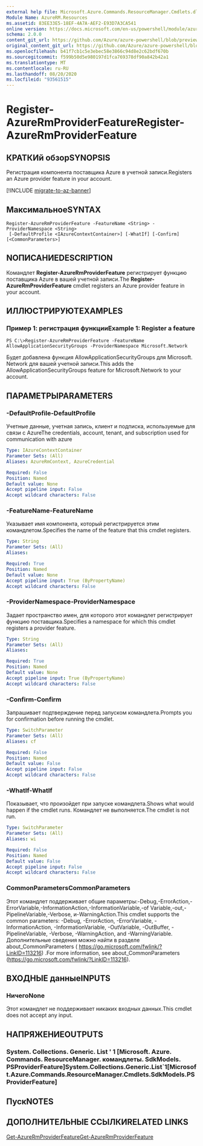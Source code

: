 ```yaml
---
external help file: Microsoft.Azure.Commands.ResourceManager.Cmdlets.dll-Help.xml
Module Name: AzureRM.Resources
ms.assetid: 83EE33E5-18EF-4A7A-AEF2-E93D7A3CA541
online version: https://docs.microsoft.com/en-us/powershell/module/azurerm.resources/register-azurermproviderfeature
schema: 2.0.0
content_git_url: https://github.com/Azure/azure-powershell/blob/preview/src/ResourceManager/Resources/Commands.Resources/help/Register-AzureRmProviderFeature.md
original_content_git_url: https://github.com/Azure/azure-powershell/blob/preview/src/ResourceManager/Resources/Commands.Resources/help/Register-AzureRmProviderFeature.md
ms.openlocfilehash: b41f7cb1c5e3ebec58e3866c94d8e2c62bdf670b
ms.sourcegitcommit: f599b50d5e980197d1fca769378df90a842b42a1
ms.translationtype: MT
ms.contentlocale: ru-RU
ms.lasthandoff: 08/20/2020
ms.locfileid: "93561515"
---
```

# <span data-ttu-id="d9d7e-101">Register-AzureRmProviderFeature</span><span class="sxs-lookup"><span data-stu-id="d9d7e-101">Register-AzureRmProviderFeature</span></span>

## <span data-ttu-id="d9d7e-102">КРАТКИй обзор</span><span class="sxs-lookup"><span data-stu-id="d9d7e-102">SYNOPSIS</span></span>
<span data-ttu-id="d9d7e-103">Регистрация компонента поставщика Azure в учетной записи.</span><span class="sxs-lookup"><span data-stu-id="d9d7e-103">Registers an Azure provider feature in your account.</span></span>

[!INCLUDE [migrate-to-az-banner](../../includes/migrate-to-az-banner.md)]

## <span data-ttu-id="d9d7e-104">Максимальное</span><span class="sxs-lookup"><span data-stu-id="d9d7e-104">SYNTAX</span></span>

```
Register-AzureRmProviderFeature -FeatureName <String> -ProviderNamespace <String>
 [-DefaultProfile <IAzureContextContainer>] [-WhatIf] [-Confirm] [<CommonParameters>]
```

## <span data-ttu-id="d9d7e-105">NОПИСАНИЕ</span><span class="sxs-lookup"><span data-stu-id="d9d7e-105">DESCRIPTION</span></span>
<span data-ttu-id="d9d7e-106">Командлет **Register-AzureRmProviderFeature** регистрирует функцию поставщика Azure в вашей учетной записи.</span><span class="sxs-lookup"><span data-stu-id="d9d7e-106">The **Register-AzureRmProviderFeature** cmdlet registers an Azure provider feature in your account.</span></span>

## <span data-ttu-id="d9d7e-107">ИЛЛЮСТРИРУЮТ</span><span class="sxs-lookup"><span data-stu-id="d9d7e-107">EXAMPLES</span></span>

### <span data-ttu-id="d9d7e-108">Пример 1: регистрация функции</span><span class="sxs-lookup"><span data-stu-id="d9d7e-108">Example 1: Register a feature</span></span>
```
PS C:\>Register-AzureRmProviderFeature -FeatureName AllowApplicationSecurityGroups -ProviderNamespace Microsoft.Network
```

<span data-ttu-id="d9d7e-109">Будет добавлена функция AllowApplicationSecurityGroups для Microsoft. Network для вашей учетной записи.</span><span class="sxs-lookup"><span data-stu-id="d9d7e-109">This adds the AllowApplicationSecurityGroups feature for Microsoft.Network to your account.</span></span>

## <span data-ttu-id="d9d7e-110">ПАРАМЕТРЫ</span><span class="sxs-lookup"><span data-stu-id="d9d7e-110">PARAMETERS</span></span>

### <span data-ttu-id="d9d7e-111">-DefaultProfile</span><span class="sxs-lookup"><span data-stu-id="d9d7e-111">-DefaultProfile</span></span>
<span data-ttu-id="d9d7e-112">Учетные данные, учетная запись, клиент и подписка, используемые для связи с Azure</span><span class="sxs-lookup"><span data-stu-id="d9d7e-112">The credentials, account, tenant, and subscription used for communication with azure</span></span>

```yaml
Type: IAzureContextContainer
Parameter Sets: (All)
Aliases: AzureRmContext, AzureCredential

Required: False
Position: Named
Default value: None
Accept pipeline input: False
Accept wildcard characters: False
```

### <span data-ttu-id="d9d7e-113">-FeatureName</span><span class="sxs-lookup"><span data-stu-id="d9d7e-113">-FeatureName</span></span>
<span data-ttu-id="d9d7e-114">Указывает имя компонента, который регистрируется этим командлетом.</span><span class="sxs-lookup"><span data-stu-id="d9d7e-114">Specifies the name of the feature that this cmdlet registers.</span></span>

```yaml
Type: String
Parameter Sets: (All)
Aliases:

Required: True
Position: Named
Default value: None
Accept pipeline input: True (ByPropertyName)
Accept wildcard characters: False
```

### <span data-ttu-id="d9d7e-115">-ProviderNamespace</span><span class="sxs-lookup"><span data-stu-id="d9d7e-115">-ProviderNamespace</span></span>
<span data-ttu-id="d9d7e-116">Задает пространство имен, для которого этот командлет регистрирует функцию поставщика.</span><span class="sxs-lookup"><span data-stu-id="d9d7e-116">Specifies a namespace for which this cmdlet registers a provider feature.</span></span>

```yaml
Type: String
Parameter Sets: (All)
Aliases:

Required: True
Position: Named
Default value: None
Accept pipeline input: True (ByPropertyName)
Accept wildcard characters: False
```

### <span data-ttu-id="d9d7e-117">-Confirm</span><span class="sxs-lookup"><span data-stu-id="d9d7e-117">-Confirm</span></span>
<span data-ttu-id="d9d7e-118">Запрашивает подтверждение перед запуском командлета.</span><span class="sxs-lookup"><span data-stu-id="d9d7e-118">Prompts you for confirmation before running the cmdlet.</span></span>

```yaml
Type: SwitchParameter
Parameter Sets: (All)
Aliases: cf

Required: False
Position: Named
Default value: False
Accept pipeline input: False
Accept wildcard characters: False
```

### <span data-ttu-id="d9d7e-119">-WhatIf</span><span class="sxs-lookup"><span data-stu-id="d9d7e-119">-WhatIf</span></span>
<span data-ttu-id="d9d7e-120">Показывает, что произойдет при запуске командлета.</span><span class="sxs-lookup"><span data-stu-id="d9d7e-120">Shows what would happen if the cmdlet runs.</span></span>
<span data-ttu-id="d9d7e-121">Командлет не выполняется.</span><span class="sxs-lookup"><span data-stu-id="d9d7e-121">The cmdlet is not run.</span></span>

```yaml
Type: SwitchParameter
Parameter Sets: (All)
Aliases: wi

Required: False
Position: Named
Default value: False
Accept pipeline input: False
Accept wildcard characters: False
```

### <span data-ttu-id="d9d7e-122">CommonParameters</span><span class="sxs-lookup"><span data-stu-id="d9d7e-122">CommonParameters</span></span>
<span data-ttu-id="d9d7e-123">Этот командлет поддерживает общие параметры:-Debug,-ErrorAction,-ErrorVariable,-InformationAction,-InformationVariable,-of Variable,-out,-PipelineVariable,-Verbose, и-WarningAction.</span><span class="sxs-lookup"><span data-stu-id="d9d7e-123">This cmdlet supports the common parameters: -Debug, -ErrorAction, -ErrorVariable, -InformationAction, -InformationVariable, -OutVariable, -OutBuffer, -PipelineVariable, -Verbose, -WarningAction, and -WarningVariable.</span></span> <span data-ttu-id="d9d7e-124">Дополнительные сведения можно найти в разделе about_CommonParameters ( https://go.microsoft.com/fwlink/?LinkID=113216) .</span><span class="sxs-lookup"><span data-stu-id="d9d7e-124">For more information, see about_CommonParameters (https://go.microsoft.com/fwlink/?LinkID=113216).</span></span>

## <span data-ttu-id="d9d7e-125">ВХОДНЫЕ данные</span><span class="sxs-lookup"><span data-stu-id="d9d7e-125">INPUTS</span></span>

### <span data-ttu-id="d9d7e-126">Ничего</span><span class="sxs-lookup"><span data-stu-id="d9d7e-126">None</span></span>
<span data-ttu-id="d9d7e-127">Этот командлет не поддерживает никаких входных данных.</span><span class="sxs-lookup"><span data-stu-id="d9d7e-127">This cmdlet does not accept any input.</span></span>

## <span data-ttu-id="d9d7e-128">НАПРЯЖЕНИЕ</span><span class="sxs-lookup"><span data-stu-id="d9d7e-128">OUTPUTS</span></span>

### <span data-ttu-id="d9d7e-129">System. Collections. Generic. List ' 1 [Microsoft. Azure. Commands. ResourceManager. командлеты. SdkModels. PSProviderFeature]</span><span class="sxs-lookup"><span data-stu-id="d9d7e-129">System.Collections.Generic.List\`1[Microsoft.Azure.Commands.ResourceManager.Cmdlets.SdkModels.PSProviderFeature]</span></span>

## <span data-ttu-id="d9d7e-130">Пуск</span><span class="sxs-lookup"><span data-stu-id="d9d7e-130">NOTES</span></span>

## <span data-ttu-id="d9d7e-131">ДОПОЛНИТЕЛЬНЫЕ ССЫЛКИ</span><span class="sxs-lookup"><span data-stu-id="d9d7e-131">RELATED LINKS</span></span>

[<span data-ttu-id="d9d7e-132">Get-AzureRmProviderFeature</span><span class="sxs-lookup"><span data-stu-id="d9d7e-132">Get-AzureRmProviderFeature</span></span>](./Get-AzureRmProviderFeature.md)



